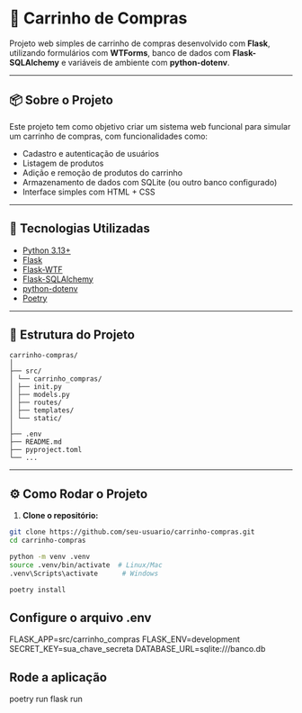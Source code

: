 # 🛒 Carrinho de Compras

Projeto web simples de carrinho de compras desenvolvido com **Flask**, utilizando formulários com **WTForms**, banco de dados com **Flask-SQLAlchemy** e variáveis de ambiente com **python-dotenv**.

---

## 📦 Sobre o Projeto

Este projeto tem como objetivo criar um sistema web funcional para simular um carrinho de compras, com funcionalidades como:

- Cadastro e autenticação de usuários
- Listagem de produtos
- Adição e remoção de produtos do carrinho
- Armazenamento de dados com SQLite (ou outro banco configurado)
- Interface simples com HTML + CSS

---

## 🚀 Tecnologias Utilizadas

- [Python 3.13+](https://www.python.org/)
- [Flask](https://flask.palletsprojects.com/)
- [Flask-WTF](https://flask-wtf.readthedocs.io/)
- [Flask-SQLAlchemy](https://flask-sqlalchemy.palletsprojects.com/)
- [python-dotenv](https://pypi.org/project/python-dotenv/)
- [Poetry](https://python-poetry.org/)

---

## 📁 Estrutura do Projeto
```
carrinho-compras/
│
├── src/
│ └── carrinho_compras/
│ ├── init.py
│ ├── models.py
│ ├── routes/
│ ├── templates/
│ └── static/
│
├── .env
├── README.md
├── pyproject.toml
└── ...
```


---

## ⚙️ Como Rodar o Projeto

1. **Clone o repositório:**

```bash
git clone https://github.com/seu-usuario/carrinho-compras.git
cd carrinho-compras

python -m venv .venv
source .venv/bin/activate  # Linux/Mac
.venv\Scripts\activate      # Windows

poetry install

```

## Configure o arquivo .env

FLASK_APP=src/carrinho_compras
FLASK_ENV=development
SECRET_KEY=sua_chave_secreta
DATABASE_URL=sqlite:///banco.db


## Rode a aplicação
poetry run flask run
